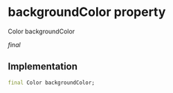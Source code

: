 


# backgroundColor property







Color backgroundColor
  
_<span class="feature">final</span>_






## Implementation

```dart
final Color backgroundColor;
```







